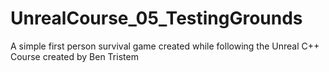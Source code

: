 # UnrealCourse_05_TestingGrounds
A simple first person survival game created while following the Unreal C++ Course created by Ben Tristem
